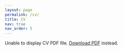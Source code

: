 ```yaml
---
layout: page
permalink: /cv/
title: CV
nav: true
nav_order: 5
---
```


<!--
---
layout: cv
permalink: /cv/
title: CV
nav: true
nav_order: 5
cv_pdf: CV.pdf
description: Last updated 2024.10
toc:
  sidebar: left
---
-->

<object data="/assets/pdf/CV.pdf" type="application/pdf" width="100%" height="1000px">
  <p>Unable to display CV PDF file. <a href="/assets/pdf/CV.pdf">Download PDF</a> instead.</p>
</object>
